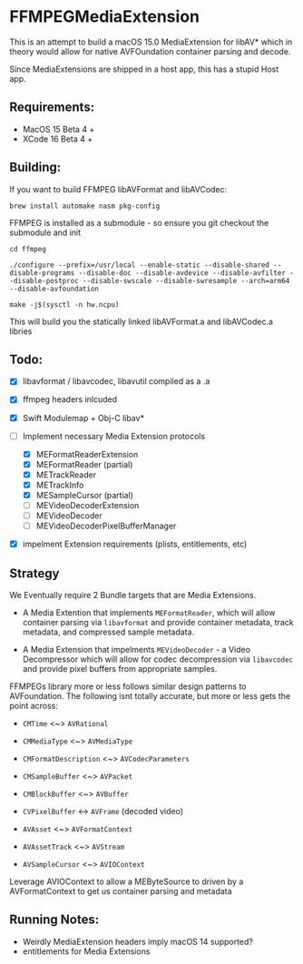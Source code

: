 # FFMPEGMediaExtension

This is an attempt to build a macOS 15.0 MediaExtension for libAV* which in theory would allow for native AVFOundation container parsing and decode.

Since MediaExtensions are shipped in a host app, this has a stupid Host app.

## Requirements:

* MacOS 15 Beta 4 + 
* XCode 16 Beta 4 + 

## Building:

If you want to build FFMPEG libAVFormat and libAVCodec:

`brew install automake nasm pkg-config`

FFMPEG is installed as a submodule - so ensure you git checkout the submodule and init

`cd ffmpeg`
```
./configure --prefix=/usr/local --enable-static --disable-shared --disable-programs --disable-doc --disable-avdevice --disable-avfilter --disable-postproc --disable-swscale --disable-swresample --arch=arm64 --disable-avfoundation
```

`make -j$(sysctl -n hw.ncpu)`

This will build you the statically linked libAVFormat.a and libAVCodec.a libries 

## Todo:

* [x] libavformat / libavcodec, libavutil compiled as a .a
* [x] ffmpeg headers inlcuded
* [x] Swift Modulemap + Obj-C libav*
* [ ] Implement necessary Media Extension protocols
    * [x] MEFormatReaderExtension
    * [x] MEFormatReader (partial)
    * [x] METrackReader
    * [x] METrackInfo
    * [x] MESampleCursor (partial)
    * [ ] MEVideoDecoderExtension
    * [ ] MEVideoDecoder
    * [ ] MEVideoDecoderPixelBufferManager
* [x] impelment Extension requirements (plists, entitlements, etc)


## Strategy

We Eventually require 2 Bundle targets that are Media Extensions.

* A Media Extention that implements `MEFormatReader`, which will allow container parsing via `libavformat` and provide container metadata, track metadata, and compressed sample metadata. 

* A Media Extension that impelments `MEVideoDecoder` - a Video Decompressor which will allow for codec decompression via `libavcodec` and provide pixel buffers from appropriate samples. 


FFMPEGs library more or less follows similar design patterns to AVFoundation. The following isnt totally accurate, but more or less gets the point across:

* `CMTime` <~> `AVRational` 
* `CMMediaType` <~> `AVMediaType`
* `CMFormatDescription` <~> `AVCodecParameters`
* `CMSampleBuffer` <~> `AVPacket`
* `CMBlockBuffer` <~> `AVBuffer`
* `CVPixelBuffer` <-> `AVFrame` (decoded video)

* `AVAsset` <~> `AVFormatContext`
* `AVAssetTrack` <~> `AVStream`
* `AVSampleCursor` <~> `AVIOContext` 



Leverage AVIOContext to allow a MEByteSource to driven by a AVFormatContext to get us container parsing and metadata

## Running Notes:

* Weirdly MediaExtension headers imply macOS 14 supported?
* entitlements for Media Extensions
